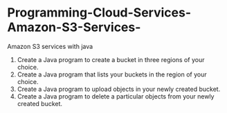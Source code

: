 # Programming-Cloud-Services-Amazon-S3-Services-
 Amazon S3 services with java 
1. Create a Java program to create a bucket in three regions of your choice.
2. Create a Java program that lists your buckets in the region of your choice.
3. Create a Java program to upload objects in your newly created bucket.
4. Create a Java program to delete a particular objects from your newly created bucket.
 
